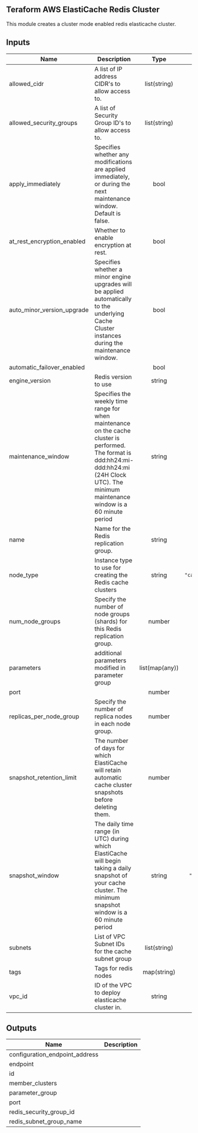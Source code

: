 ## Teraform AWS ElastiCache Redis Cluster

This module creates a cluster mode enabled redis elasticache cluster.

<!-- BEGINNING OF PRE-COMMIT-TERRAFORM DOCS HOOK -->
## Inputs

| Name | Description | Type | Default | Required |
|------|-------------|:----:|:-----:|:-----:|
| allowed\_cidr | A list of IP address CIDR's to allow access to. | list(string) | `[]` | no |
| allowed\_security\_groups | A list of Security Group ID's to allow access to. | list(string) | `[]` | no |
| apply\_immediately | Specifies whether any modifications are applied immediately, or during the next maintenance window. Default is false. | bool | `"false"` | no |
| at\_rest\_encryption\_enabled | Whether to enable encryption at rest. | bool | `"true"` | no |
| auto\_minor\_version\_upgrade | Specifies whether a minor engine upgrades will be applied automatically to the underlying Cache Cluster instances during the maintenance window. | bool | `"true"` | no |
| automatic\_failover\_enabled |  | bool | `"true"` | no |
| engine\_version | Redis version to use | string | `"5.0.5"` | no |
| maintenance\_window | Specifies the weekly time range for when maintenance on the cache cluster is performed. The format is ddd:hh24:mi-ddd:hh24:mi (24H Clock UTC). The minimum maintenance window is a 60 minute period | string | `"fri:08:00-fri:09:00"` | no |
| name | Name for the Redis replication group. | string | n/a | yes |
| node\_type | Instance type to use for creating the Redis cache clusters | string | `"cache.m5.large"` | no |
| num\_node\_groups | Specify the number of node groups (shards) for this Redis replication group. | number | `"2"` | no |
| parameters | additional parameters modified in parameter group | list(map(any)) | `[]` | no |
| port |  | number | `"6379"` | no |
| replicas\_per\_node\_group | Specify the number of replica nodes in each node group. | number | `"1"` | no |
| snapshot\_retention\_limit | The number of days for which ElastiCache will retain automatic cache cluster snapshots before deleting them. | number | `"0"` | no |
| snapshot\_window | The daily time range (in UTC) during which ElastiCache will begin taking a daily snapshot of your cache cluster. The minimum snapshot window is a 60 minute period | string | `"06:30-07:30"` | no |
| subnets | List of VPC Subnet IDs for the cache subnet group | list(string) | n/a | yes |
| tags | Tags for redis nodes | map(string) | `{}` | no |
| vpc\_id | ID of the VPC to deploy elasticache cluster in. | string | n/a | yes |

## Outputs

| Name | Description |
|------|-------------|
| configuration\_endpoint\_address |  |
| endpoint |  |
| id |  |
| member\_clusters |  |
| parameter\_group |  |
| port |  |
| redis\_security\_group\_id |  |
| redis\_subnet\_group\_name |  |

<!-- END OF PRE-COMMIT-TERRAFORM DOCS HOOK -->
